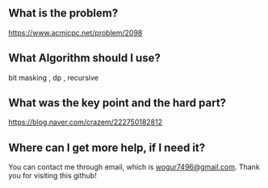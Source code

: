 ## What is the problem?

<https://www.acmicpc.net/problem/2098>

## What Algorithm should I use?

bit masking , dp , recursive

## What was the key point and the hard part?

https://blog.naver.com/crazem/222750182812

## Where can I get more help, if I need it?

You can contact me through email, which is wogur7496@gmail.com.
Thank you for visiting this github!

